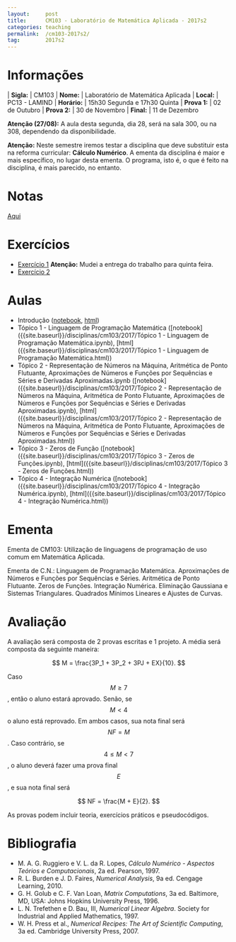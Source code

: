 ```yaml
---
layout:     post
title:      CM103 - Laboratório de Matemática Aplicada - 2017s2
categories: teaching
permalink:  /cm103-2017s2/
tag:        2017s2
---
```


# Informações

  | **Sigla:**   | CM103
  | **Nome:**    | Laboratório de Matemática Aplicada
  | **Local:**   | PC13 - LAMIND
  | **Horário:** | 15h30 Segunda e 17h30 Quinta
  | **Prova 1:** | 02 de Outubro
  | **Prova 2:** | 30 de Novembro
  | **Final:**   | 11 de Dezembro

**Atenção (27/08):** A aula desta segunda, dia 28, será na sala 300, ou na 308,
dependendo da disponibilidade.

**Atenção:** Neste semestre iremos testar a disciplina que deve
substituir esta na reforma curricular: **Cálculo Numérico**.
A ementa da disciplina é maior e mais específico, no lugar desta ementa.
O programa, isto é, o que é feito na disciplina, é mais parecido, no entanto.

# Notas

[Aqui]({{site.baseurl}}/disciplinas/cm103/2017/notas.pdf)

# Exercícios

- [Exercício 1]({{site.baseurl}}/disciplinas/cm103/2017/ex01.html)
   **Atenção:** Mudei a entrega do trabalho para quinta feira.
- [Exercício 2]({{site.baseurl}}/disciplinas/cm103/2017/ex02.html)

# Aulas

- Introdução
   ([notebook]({{site.baseurl}}/disciplinas/cm103/2017/Introdução.ipynb),
   [html]({{site.baseurl}}/disciplinas/cm103/2017/Introdução.html))
- Tópico 1 - Linguagem de Programação Matemática
   ([notebook]({{site.baseurl}}/disciplinas/cm103/2017/Tópico 1 - Linguagem de Programação Matemática.ipynb),
   [html]({{site.baseurl}}/disciplinas/cm103/2017/Tópico 1 - Linguagem de Programação Matemática.html))
- Tópico 2 - Representação de Números na Máquina, Aritmética de Ponto Flutuante, Aproximações de Números e Funções por Sequências e Séries e Derivadas Aproximadas.ipynb
   ([notebook]({{site.baseurl}}/disciplinas/cm103/2017/Tópico 2 - Representação de Números na Máquina, Aritmética de Ponto Flutuante, Aproximações de Números e Funções por Sequências e Séries e Derivadas Aproximadas.ipynb),
   [html]({{site.baseurl}}/disciplinas/cm103/2017/Tópico 2 - Representação de Números na Máquina, Aritmética de Ponto Flutuante, Aproximações de Números e Funções por Sequências e Séries e Derivadas Aproximadas.html))
- Tópico 3 - Zeros de Função
   ([notebook]({{site.baseurl}}/disciplinas/cm103/2017/Tópico 3 - Zeros de Funções.ipynb),
   [html]({{site.baseurl}}/disciplinas/cm103/2017/Tópico 3 - Zeros de Funções.html))
- Tópico 4 - Integração Numérica
   ([notebook]({{site.baseurl}}/disciplinas/cm103/2017/Tópico 4 - Integração Numérica.ipynb),
   [html]({{site.baseurl}}/disciplinas/cm103/2017/Tópico 4 - Integração Numérica.html))

# Ementa

Ementa de CM103: Utilização de linguagens de programação de uso comum em Matemática Aplicada.

Ementa de C.N.: Linguagem de Programação Matemática. Aproximações de Números e
Funções por Sequências e Séries. Aritmética de Ponto Flutuante. Zeros de Funções.
Integração Numérica. Eliminação Gaussiana e Sistemas Triangulares. Quadrados
Mínimos Lineares e Ajustes de Curvas.

# Avaliação

A avaliação será composta de 2 provas escritas e 1 projeto.
A média será composta da seguinte maneira:

$$ M = \frac{3P_1 + 3P_2 + 3PJ + EX}{10}. $$

Caso $$M \geq 7$$, então o aluno estará aprovado. Senão, se $$M < 4$$ o aluno
está reprovado. Em ambos casos, sua nota final será $$NF = M$$.
Caso contrário, se $$4 \leq M < 7$$, o aluno deverá fazer uma prova final $$E$$, e
sua nota final será

$$ NF = \frac{M + E}{2}. $$

As provas podem incluir teoria, exercícios práticos e pseudocódigos.

# Bibliografia

  - M. A. G. Ruggiero e V. L. da R. Lopes, *Cálculo Numérico - Aspectos Teórios e
   Computacionais*, 2a ed. Pearson, 1997.
  - R. L. Burden e J. D. Faires, *Numerical Analysis*, 9a ed. Cengage Learning,
    2010.
  - G. H. Golub e C. F. Van Loan, *Matrix Computations*, 3a ed. Baltimore, MD,
    USA: Johns Hopkins University Press, 1996.
  - L. N. Trefethen e D. Bau, III, *Numerical Linear Algebra*. Society for
    Industrial and Applied Mathematics, 1997.
  - W. H. Press et al., *Numerical Recipes: The Art of Scientific Computing*, 3a
    ed. Cambridge University Press, 2007.
